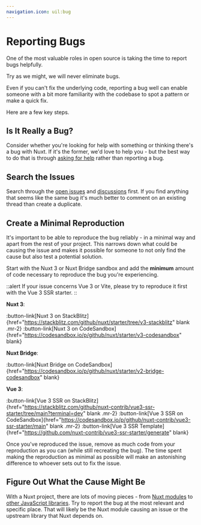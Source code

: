 ```yaml
---
navigation.icon: uil:bug
---
```


# Reporting Bugs

One of the most valuable roles in open source is taking the time to report bugs helpfully.

Try as we might, we will never eliminate bugs.

Even if you can't fix the underlying code, reporting a bug well can enable someone with a bit more familiarity with the codebase to spot a pattern or make a quick fix.

Here are a few key steps.

## Is It Really a Bug?

Consider whether you're looking for help with something or thinking there's a bug with Nuxt. If it's the former, we'd love to help you - but the best way to do that is through [asking for help](/docs/community/getting-help) rather than reporting a bug.

## Search the Issues

Search through the [open issues](https://github.com/nuxt/nuxt/issues) and [discussions](https://github.com/nuxt/nuxt/discussions) first. If you find anything that seems like the same bug it's much better to comment on an existing thread than create a duplicate.

## Create a Minimal Reproduction

It's important to be able to reproduce the bug reliably - in a minimal way and apart from the rest of your project. This narrows down what could be causing the issue and makes it possible for someone to not only find the cause but also test a potential solution.

Start with the Nuxt 3 or Nuxt Bridge sandbox and add the **minimum** amount of code necessary to reproduce the bug you're experiencing.

::alert
If your issue concerns Vue 3 or Vite, please try to reproduce it first with the Vue 3 SSR starter.
::

**Nuxt 3**:

:button-link[Nuxt 3 on StackBlitz]{href="https://stackblitz.com/github/nuxt/starter/tree/v3-stackblitz" blank .mr-2}
:button-link[Nuxt 3 on CodeSandbox]{href="https://codesandbox.io/p/github/nuxt/starter/v3-codesandbox" blank}

**Nuxt Bridge**:

:button-link[Nuxt Bridge on CodeSandbox]{href="https://codesandbox.io/p/github/nuxt/starter/v2-bridge-codesandbox" blank}

**Vue 3**:

:button-link[Vue 3 SSR on StackBlitz]{href="https://stackblitz.com/github/nuxt-contrib/vue3-ssr-starter/tree/main?terminal=dev" blank .mr-2}
:button-link[Vue 3 SSR on CodeSandbox]{href="https://codesandbox.io/p/github/nuxt-contrib/vue3-ssr-starter/main" blank .mr-2}
:button-link[Vue 3 SSR Template]{href="https://github.com/nuxt-contrib/vue3-ssr-starter/generate" blank}

Once you've reproduced the issue, remove as much code from your reproduction as you can (while still recreating the bug). The time spent making the reproduction as minimal as possible will make an astonishing difference to whoever sets out to fix the issue.

## Figure Out What the Cause Might Be

With a Nuxt project, there are lots of moving pieces - from [Nuxt modules](https://nuxtjs.org/modules) to [other JavaScript libraries](https://www.npmjs.com/). Try to report the bug at the most relevant and specific place. That will likely be the Nuxt module causing an issue or the upstream library that Nuxt depends on.
